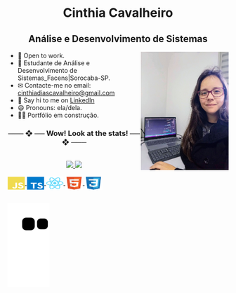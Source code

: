# <div align="center">Cinthia Cavalheiro</div>
## <div align="center">Análise e Desenvolvimento de Sistemas</div>

<img align="right" width="200" alt="CinthiaC.jpg" src="https://github.com/Cinthiacs/Cinthiacs/blob/main/cinthiaC.jpg">

- 🔭 Open to work.
- 🌱 Estudante de Análise e Desenvolvimento de Sistemas_Facens|Sorocaba-SP.
- ✉ Contacte-me no email: cinthiadiascavalheiro@gmail.com 
- 👋 Say hi to me on [LinkedIn](https://www.linkedin.com/in/cinthia-cavalheiro-silverio/)
- 😄 Pronouns: ela/dela.
- :construction_worker_woman: Portfólio em construção.



<div align="center">
<h3>─── ❖ ── Wow! Look at the stats! ── ❖ ───</h3>
<br>
</div>

<div align="center">
  <a href="https://github.com/Cinthiacs">
  <img height="180em" src="https://github-readme-stats.vercel.app/api?username=Cinthiacs&show_icons=true&theme=dracula&include_all_commits=true&count_private=true"/>
  <img height="170em" src="https://github-readme-stats.vercel.app/api/top-langs/?username=Cinthiacs&layout=compact&langs_count=7&theme=dracula"/>
</div>

  <div style="display: inline_block"><br>
  <img align="center" alt="Mateus-Js" height="30" width="40" src="https://raw.githubusercontent.com/devicons/devicon/master/icons/javascript/javascript-plain.svg">
  <img align="center" alt="Mateus-Ts" height="30" width="40" src="https://raw.githubusercontent.com/devicons/devicon/master/icons/typescript/typescript-plain.svg">
  <img align="center" alt="Mateus-React" height="30" width="40" src="https://raw.githubusercontent.com/devicons/devicon/master/icons/react/react-original.svg">
  <img align="center" alt="Mateus-HTML" height="30" width="40" src="https://raw.githubusercontent.com/devicons/devicon/master/icons/html5/html5-original.svg">
  <img align="center" alt="Mateus-CSS" height="30" width="40" src="https://raw.githubusercontent.com/devicons/devicon/master/icons/css3/css3-original.svg">
</div>
  
 ##

    
  <div> 

  
  ![Snake animation](https://github.com/Mateus-Batista12/Mateus-Batista12/blob/output/github-contribution-grid-snake.svg)
 
</div>

